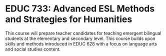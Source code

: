 # EDUC 733: Advanced ESL Methods and Strategies for Humanities

This course will prepare teacher candidates for teaching emergent bilingual students at the elementary and secondary level. This course builds upon skills and methods introduced in EDUC 628 with a focus on language arts and social studies content.